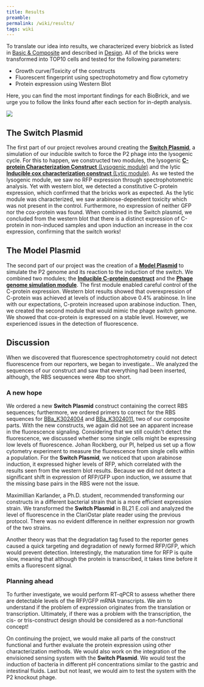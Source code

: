 ```yaml
---
title: Results
preamble:
permalink: /wiki/results/
tags: wiki
---
```


To translate our idea into results, we characterized every biobrick as listed in [Basic & Composite](https://www.notion.so/ad4a787e-b1c6-4c63-823c-96f13cb4a04a) and described in [Design](https://www.notion.so/f4c539ce-3452-45f2-80bb-8dc169a7f65f). All of the bricks were transformed into TOP10 cells and tested for the following parameters:

-   Growth curve/Toxicity of the constructs
-   Fluorescent fingerprint using spectrophotometry and flow cytometry
-   Protein expression using Western Blot

Here, you can find the most important findings for each BioBrick, and we urge you to follow the links found after each section for in-depth analysis.

![](/static/img/wiki/awards/results-01.png)

## The Switch Plasmid

The first part of our project revolves around creating the [**Switch Plasmid**](/wiki/results-switch-plasmid/), a simulation of our inducible switch to force the P2 phage into the lysogenic cycle. For this to happen, we constructed two modules, the lysogenic [**C-protein Characterization Construct** (Lysogenic module)](/wiki/results-lysogenic-module/) and the lytic [**Inducible cox characterization construct** (Lytic module)](/wiki/results-lytic-module/). As we tested the lysogenic module, we saw no RFP expression through spectrophotometric analysis. Yet with western blot, we detected a constitutive C-protein expression, which confirmed that the bricks work as expected. As the lytic module was characterized, we saw arabinose-dependent toxicity which was not present in the control. Furthermore, no expression of neither GFP nor the cox-protein was found. When combined in the Switch plasmid, we concluded from the western blot that there is a distinct expression of C-protein in non-induced samples and upon induction an increase in the cox expression, confirming that the switch works!

## The Model Plasmid

The second part of our project was the creation of a [**Model Plasmid**](/wiki/results-model-plasmid/) to simulate the P2 genome and its reaction to the induction of the switch. We combined two modules; the [**Inducible C-protein construct**](/wiki/results-inducible-c-protein/) and the [**Phage genome simulation module**](/wiki/results-phage-genome-simulation-module/). The first module enabled careful control of the C-protein expression. Western blot results showed that overexpression of C-protein was achieved at levels of induction above 0.4% arabinose. In line with our expectations, C-protein increased upon arabinose induction. Then, we created the second module that would mimic the phage switch genome. We showed that cox-protein is expressed on a stable level. However, we experienced issues in the detection of fluorescence.

## Discussion

When we discovered that fluorescence spectrophotometry could not detect fluorescence from our reporters, we began to investigate… We analyzed the sequences of our construct and saw that everything had been inserted, although, the RBS sequences were 4bp too short.

### A new hope

We ordered a new **Switch Plasmid** construct containing the correct RBS sequences; furthermore, we ordered primers to correct for the RBS sequences for [BBa_K3024004](http://parts.igem.org/Part:BBa_K3024004) and [BBa_K3024011](http://parts.igem.org/Part:BBa_K3024011), two of our composite parts. With the new constructs, we again did not see an apparent increase in the fluorescence signaling. Considering that we still couldn't detect the fluorescence, we discussed whether some single cells might be expressing low levels of fluorescence. Johan Rockberg, our PI, helped us set up a flow cytometry experiment to measure the fluorescence from single cells within a population. For the **Switch Plasmid**, we noticed that upon arabinose induction, it expressed higher levels of RFP, which correlated with the results seen from the western blot results. Because we did not detect a significant shift in expression of RFP/GFP upon induction, we assume that the missing base pairs in the RBS were not the issue.

Maximillian Karlander, a Ph.D. student, recommended transforming our constructs in a different bacterial strain that is a more efficient expression strain. We transformed the **Switch Plasmid** in BL21 E.coli and analyzed the level of fluorescence in the ClariOstar plate reader using the previous protocol. There was no evident difference in neither expression nor growth of the two strains.

Another theory was that the degradation tag fused to the reporter genes caused a quick targeting and degradation of newly formed RFP/GFP, which would prevent detection. Interestingly, the maturation time for RFP is quite slow, meaning that although the protein is transcribed, it takes time before it emits a fluorescent signal.

### Planning ahead

To further investigate, we would perform RT-qPCR to assess whether there are detectable levels of the RFP/GFP mRNA transcripts. We aim to understand if the problem of expression originates from the translation or transcription. Ultimately, if there was a problem with the transcription, the cis- or tris-construct design should be considered as a non-functional concept!

On continuing the project, we would make all parts of the construct functional and further evaluate the protein expression using other characterization methods. We would also work on the integration of the envisioned sensing system with the **Switch Plasmid**. We would test the induction of bacteria in different pH concentrations similar to the gastric and intestinal fluids. Last but not least, we would aim to test the system with the P2 knockout phage.

